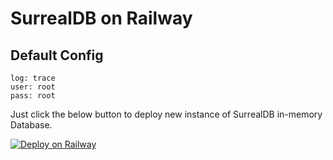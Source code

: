 # SurrealDB on Railway

## Default Config

    log: trace
    user: root
    pass: root

Just click the below button to deploy new instance of SurrealDB in-memory Database.

[![Deploy on Railway](https://railway.app/button.svg)](https://railway.app/template/s7psqH?referralCode=tINlEw)
